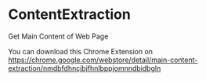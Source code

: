 # ContentExtraction
Get Main Content of Web Page

You can download this Chrome Extension on 
https://chrome.google.com/webstore/detail/main-content-extraction/nmdbfdhncjbjfhnlbppjomnndbidbgln
